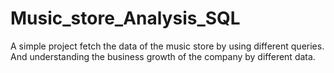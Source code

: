 # Music_store_Analysis_SQL


A simple project fetch the data of the music store by using different queries.
And understanding the business growth of the company by different data.

